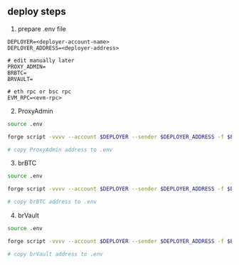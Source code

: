 ## deploy steps

1. prepare .env file

```plain
DEPLOYER=<deployer-account-name>
DEPLOYER_ADDRESS=<deployer-address>

# edit manually later
PROXY_ADMIN=
BRBTC=
BRVAULT=

# eth rpc or bsc rpc
EVM_RPC=<evm-rpc>
```

2. ProxyAdmin

```bash
source .env

forge script -vvvv --account $DEPLOYER --sender $DEPLOYER_ADDRESS -f $ETH_RPC --broadcast --verify fscripts/deployProxyAdmin.s.sol

# copy ProxyAdmin address to .env
```

3. brBTC

```bash
source .env

forge script -vvvv --account $DEPLOYER --sender $DEPLOYER_ADDRESS -f $ETH_RPC --broadcast --verify fscripts/deployBrBTC.s.sol

# copy brBTC address to .env
```

4. brVault

```bash
source .env

forge script -vvvv --account $DEPLOYER --sender $DEPLOYER_ADDRESS -f $ETH_RPC --broadcast --verify fscripts/deployBrVault.s.sol

# copy brVault address to .env
```

